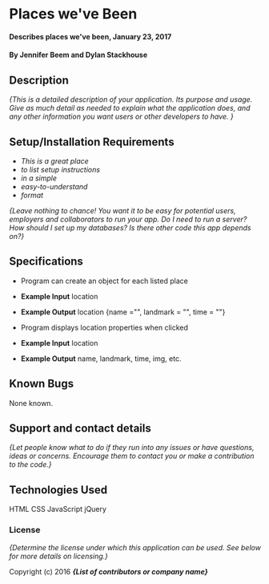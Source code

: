 # Places we've Been

#### Describes places we've been, January 23, 2017

#### By Jennifer Beem and Dylan Stackhouse

## Description

_{This is a detailed description of your application. Its purpose and usage.  Give as much detail as needed to explain what the application does, and any other information you want users or other developers to have. }_

## Setup/Installation Requirements

* _This is a great place_
* _to list setup instructions_
* _in a simple_
* _easy-to-understand_
* _format_

_{Leave nothing to chance! You want it to be easy for potential users, employers and collaborators to run your app. Do I need to run a server? How should I set up my databases? Is there other code this app depends on?}_

## Specifications

* Program can create an object for each listed place
* **Example Input** location
* **Example Output** location {name ="", landmark = "", time = ""}

* Program displays location properties when clicked
* **Example Input** location
* **Example Output** name, landmark, time, img, etc.



## Known Bugs

None known.

## Support and contact details

_{Let people know what to do if they run into any issues or have questions, ideas or concerns.  Encourage them to contact you or make a contribution to the code.}_

## Technologies Used

HTML
CSS
JavaScript
jQuery

### License

*{Determine the license under which this application can be used.  See below for more details on licensing.}*

Copyright (c) 2016 **_{List of contributors or company name}_**
